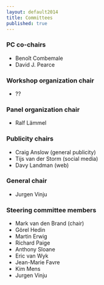 ```yaml
---
layout: default2014
title: Committees
published: true
---
```


### PC co-chairs

* Benoît Combemale 
* David J. Pearce 

### Workshop organization chair

* ??

### Panel organization chair

* Ralf Lämmel

### Publicity chairs

* Craig Anslow (general publicity)
* Tijs van der Storm (social media)
* Davy Landman (web)

### General chair

* Jurgen Vinju

### Steering committee members

* Mark van den Brand (chair)
* Görel Hedin
* Martin Erwig
* Richard Paige
* Anthony Sloane
* Eric van Wyk
* Jean-Marie Favre
* Kim Mens
* Jurgen Vinju